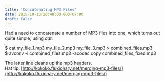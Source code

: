 ```yaml
---
title: 'Concatenating MP3 Files'
date: 2015-10-13T20:48:00.003-07:00
draft: false
---
```


Had a need to concatenate a number of MP3 files into one, which turns out quite simple, using _cat_:  
  
$ cat my\_file\_1.mp3 my\_file\_2.mp3 my\_file\_3.mp3 > combined\_files.mp3  
$ avconv -i combined\_files.mp3 -acodec copy combined\_files\_fixed.mp3  
  
The latter line cleans up the mp3 headers.  
Hat tip: [http://kokoko.fluxionary.net/merging-mp3-files/](http://kokoko.fluxionary.net/merging-mp3-files/)